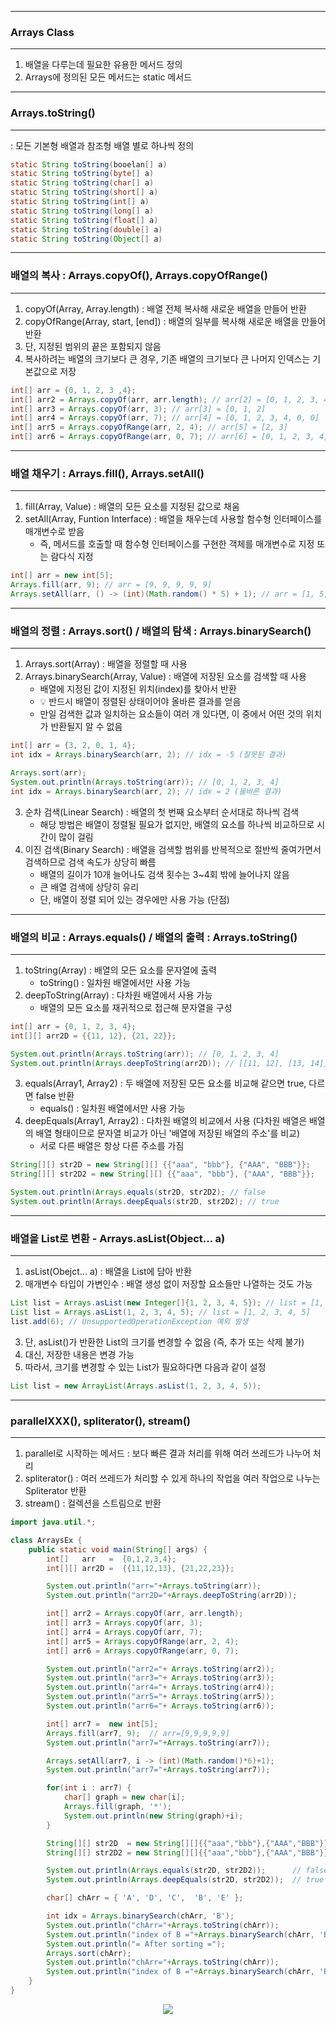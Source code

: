 -----
### Arrays Class
-----
1. 배열을 다루는데 필요한 유용한 메서드 정의
2. Arrays에 정의된 모든 메서드는 static 메서드

-----
### Arrays.toString()
-----
: 모든 기본형 배열과 참조형 배열 별로 하나씩 정의
```java
static String toString(booelan[] a)
static String toString(byte[] a)
static String toString(char[] a)
static String toString(short[] a)
static String toString(int[] a)
static String toString(long[] a)
static String toString(float[] a)
static String toString(double[] a)
static String toString(Object[] a)
```

-----
### 배열의 복사 : Arrays.copyOf(), Arrays.copyOfRange()
-----
1. copyOf(Array, Array.length) : 배열 전체 복사해 새로운 배열을 만들어 반환
2. copyOfRange(Array, start, [end]) : 배열의 일부를 복사해 새로운 배열을 만들어 반환
3. 단, 지정된 범위의 끝은 포함되지 않음
4. 복사하려는 배열의 크기보다 큰 경우, 기존 배열의 크기보다 큰 나머지 인덱스는 기본값으로 저장
```java
int[] arr = {0, 1, 2, 3 ,4};
int[] arr2 = Arrays.copyOf(arr, arr.length); // arr[2] = [0, 1, 2, 3, 4]
int[] arr3 = Arrays.copyOf(arr, 3); // arr[3] = [0, 1, 2]
int[] arr4 = Arrays.copyOf(arr, 7); // arr[4] = [0, 1, 2, 3, 4, 0, 0]
int[] arr5 = Arrays.copyOfRange(arr, 2, 4); // arr[5] = [2, 3]
int[] arr6 = Arrays.copyOfRange(arr, 0, 7); // arr[6] = [0, 1, 2, 3, 4, 0, 0]
```

-----
### 배열 채우기 : Arrays.fill(), Arrays.setAll()
-----
1. fill(Array, Value) : 배열의 모든 요소를 지정된 값으로 채움
2. setAll(Array, Funtion Interface) : 배열을 채우는데 사용할 함수형 인터페이스를 매개변수로 받음
   - 즉, 메서드를 호출할 때 함수형 인터페이스를 구현한 객체를 매개변수로 지정 또는 람다식 지정
```java
int[] arr = new int[5];
Arrays.fill(arr, 9); // arr = [9, 9, 9, 9, 9]
Arrays.setAll(arr, () -> (int)(Math.random() * 5) + 1); // arr = [1, 5, 2, 1, 1]
```

-----
### 배열의 정렬 : Arrays.sort() / 배열의 탐색 : Arrays.binarySearch()
-----
1. Arrays.sort(Array) : 배열을 정렬할 때 사용
2. Arrays.binarySearch(Array, Value) : 배열에 저장된 요소를 검색할 때 사용
   - 배열에 지정된 값이 지정된 위치(index)를 찾아서 반환
   - 💡 반드시 배열이 정렬된 상태이어야 올바른 결과를 얻음
   - 만일 검색한 값과 일치하는 요소들이 여러 개 있다면, 이 중에서 어떤 것의 위치가 반환될지 알 수 없음
```java
int[] arr = {3, 2, 0, 1, 4};
int idx = Arrays.binarySearch(arr, 2); // idx = -5 (잘못된 결과)

Arrays.sort(arr);
System.out.println(Arrays.toString(arr)); // [0, 1, 2, 3, 4]
int idx = Arrays.binarySearch(arr, 2); // idx = 2 (올바른 결과)
```

3. 순차 검색(Linear Search) : 배열의 첫 번째 요소부터 순서대로 하나씩 검색
   - 해당 방법은 배열이 정렬될 필요가 없지만, 배열의 요소를 하나씩 비교하므로 시간이 많이 걸림
4. 이진 검색(Binary Search) : 배열을 검색할 범위를 반복적으로 절반씩 줄여가면서 검색하므로 검색 속도가 상당히 빠름
   - 배열의 길이가 10개 늘어나도 검색 횟수는 3~4회 밖에 늘어나지 않음
   - 큰 배열 검색에 상당히 유리
   - 단, 배열이 정렬 되어 있는 경우에만 사용 가능 (단점)

-----
### 배열의 비교 : Arrays.equals() / 배열의 출력 : Arrays.toString()
-----
1. toString(Array) : 배열의 모든 요소를 문자열에 출력
   - toString() : 일차원 배열에서만 사용 가능
2. deepToString(Array) : 다차원 배열에서 사용 가능
   - 배열의 모든 요소를 재귀적으로 접근해 문자열을 구성
```java
int[] arr = {0, 1, 2, 3, 4};
int[][] arr2D = {{11, 12}, {21, 22}};

System.out.println(Arrays.toString(arr)); // [0, 1, 2, 3, 4]
System.out.println(Arrays.deepToString(arr2D)); // [[11, 12], [13, 14]]
```

3. equals(Array1, Array2) : 두 배열에 저장된 모든 요소를 비교해 같으면 true, 다르면 false 반환
   - equals() : 일차원 배열에서만 사용 가능
4. deepEquals(Array1, Array2) : 다차원 배열의 비교에서 사용 (다차원 배열은 배열의 배열 형태이므로 문자열 비교가 아닌 '배열에 저장된 배열의 주소'를 비교)
   - 서로 다른 배열은 항상 다른 주소를 가짐
```java
String[][] str2D = new String[][] {{"aaa", "bbb"}, {"AAA", "BBB"}};
String[][] str2D2 = new String[][] {{"aaa", "bbb"}, {"AAA", "BBB"}};

System.out.println(Arrays.equals(str2D, str2D2); // false
System.out.println(Arrays.deepEquals(str2D, str2D2); // true
````

-----
### 배열을 List로 변환 - Arrays.asList(Object... a)
-----
1. asList(Obejct... a) : 배열을 List에 담아 반환
2. 매개변수 타입이 가변인수 : 배열 생성 없이 저장할 요소들만 나열하는 것도 가능
```java
List list = Arrays.asList(new Integer[]{1, 2, 3, 4, 5}); // list = [1, 2, 3, 4, 5]
List list = Arrays.asList(1, 2, 3, 4, 5); // list = [1, 2, 3, 4, 5]
list.add(6); // UnsupportedOperationException 예외 발생
```
3. 단, asList()가 반환한 List의 크기를 변경할 수 없음 (즉, 추가 또는 삭제 불가)
4. 대신, 저장한 내용은 변경 가능
5. 따라서, 크기를 변경할 수 있는 List가 필요하다면 다음과 같이 설정
```java
List list = new ArrayList(Arrays.asList(1, 2, 3, 4, 5));
```

-----
### parallelXXX(), spliterator(), stream()
-----
1. parallel로 시작하는 메서드 : 보다 빠른 결과 처리를 위해 여러 쓰레드가 나누어 처리
2. spliterator() : 여러 쓰레드가 처리할 수 있게 하나의 작업을 여러 작업으로 나누는 Spliterator 반환
3. stream() : 컬렉션을 스트림으로 반환

```java
import java.util.*;

class ArraysEx {
	public static void main(String[] args) {
		int[]	arr   =  {0,1,2,3,4};
		int[][] arr2D =  {{11,12,13}, {21,22,23}};

		System.out.println("arr="+Arrays.toString(arr));
		System.out.println("arr2D="+Arrays.deepToString(arr2D));

		int[] arr2 = Arrays.copyOf(arr, arr.length);
		int[] arr3 = Arrays.copyOf(arr, 3);          
		int[] arr4 = Arrays.copyOf(arr, 7);          
		int[] arr5 = Arrays.copyOfRange(arr, 2, 4);  
		int[] arr6 = Arrays.copyOfRange(arr, 0, 7);  

		System.out.println("arr2="+ Arrays.toString(arr2));
		System.out.println("arr3="+ Arrays.toString(arr3));
		System.out.println("arr4="+ Arrays.toString(arr4));
		System.out.println("arr5="+ Arrays.toString(arr5));
		System.out.println("arr6="+ Arrays.toString(arr6));

		int[] arr7 =  new int[5];
		Arrays.fill(arr7, 9);  // arr=[9,9,9,9,9]
		System.out.println("arr7="+Arrays.toString(arr7));

		Arrays.setAll(arr7, i -> (int)(Math.random()*6)+1);
		System.out.println("arr7="+Arrays.toString(arr7));

		for(int i : arr7) {
			char[] graph = new char[i];
			Arrays.fill(graph, '*');
			System.out.println(new String(graph)+i);
		}

		String[][] str2D  = new String[][]{{"aaa","bbb"},{"AAA","BBB"}};
		String[][] str2D2 = new String[][]{{"aaa","bbb"},{"AAA","BBB"}};

		System.out.println(Arrays.equals(str2D, str2D2));      // false
		System.out.println(Arrays.deepEquals(str2D, str2D2));  // true

		char[] chArr = { 'A', 'D', 'C',  'B', 'E' };

		int idx = Arrays.binarySearch(chArr, 'B');
		System.out.println("chArr="+Arrays.toString(chArr));
		System.out.println("index of B ="+Arrays.binarySearch(chArr, 'B'));
		System.out.println("= After sorting =");
		Arrays.sort(chArr);
		System.out.println("chArr="+Arrays.toString(chArr));
		System.out.println("index of B ="+Arrays.binarySearch(chArr, 'B'));
	}
}
```
<div align="center">
<img src="https://github.com/sooyounghan/Java/assets/34672301/556b9650-ee5f-4419-97f5-2ef165441bb9">
</div>
